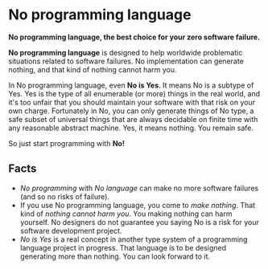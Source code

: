 # No programming language

**No programming language, the best choice for your zero software failure.**

**No programming language** is designed to help worldwide problematic situations related to software failures. No implementation can generate nothing, and that kind of nothing cannot harm you.

In No programming language, even **No is Yes**. It means No is a subtype of Yes. Yes is the type of all enumerable (or more) things in the real world, and it's too unfair that you should maintain your software with that risk on your own charge. Fortunately in No, you can only generate things of No type, a safe subset of universal things that are always decidable on finite time with any reasonable abstract machine. Yes, it means nothing. You remain safe.

So just start programming with **No!**

## Facts

* _No programming_ with _No language_ can make no more software failures (and so no risks of failure).
* If you use No programming language, you come to _make nothing_. That kind of _nothing cannot harm you_. You making nothing can harm yourself. No designers do not guarantee you saying No is a risk for your software development project.
* _No is Yes_ is a real concept in another type system of a programming language project in progress. That language is to be designed generating more than nothing. You can look forward to it.
